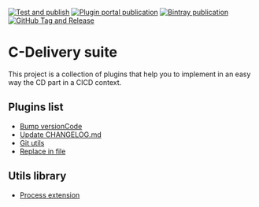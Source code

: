 [![Test and publish](https://github.com/ciriti/CDelivery/workflows/Test%20and%20publish/badge.svg)](https://github.com/ciriti/CDelivery/actions?query=workflow%3A%22Test+and+publish%22)
[![Plugin portal publication](https://github.com/ciriti/CDelivery/workflows/Plugin%20portal%20publication/badge.svg)](https://github.com/ciriti/CDelivery/actions?query=workflow%3A%22Plugin+portal+publication%22)
[![Bintray publication](https://github.com/ciriti/CDelivery/workflows/Bintray%20publication/badge.svg)](https://github.com/ciriti/CDelivery/actions?query=workflow%3A%22Bintray+publication%22)
[![GitHub Tag and Release](https://github.com/ciriti/CDelivery/workflows/GitHub%20Tag%20and%20Release/badge.svg)](https://github.com/ciriti/CDelivery/actions?query=workflow%3AGitHub-Tag-and-Release)

# C-Delivery suite
This project is a collection of plugins that help you to implement in an easy way the CD part in a CICD context.

## Plugins list
- [Bump versionCode](bump-version-code/README.md)  
- [Update CHANGELOG.md](update-changelog/README.md)  
- [Git utils](git-utils/README.md)  
- [Replace in file](replace-in-file/README.md)  

## Utils library
- [Process extension](process-ext/README.md)  